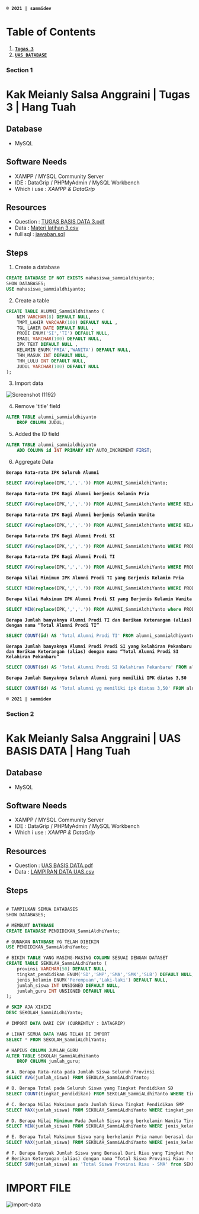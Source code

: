 **`© 2021 | sammidev `**

# Table of Contents

1. [**`Tugas 3`**](#section-1)
2. [**`UAS DATABASE`**](#section-2)


### Section 1
# Kak Meianly Salsa Anggraini | Tugas 3 | Hang Tuah #

## Database #

* MySQL

## Software Needs ##

* XAMPP / MYSQL Community Server
* IDE : DataGrip / PHPMyAdmin / MySQL Workbench
* Which i use : *XAMPP & DataGrip*

## Resources ##

* Question : [TUGAS BASIS DATA 3.pdf](https://github.com/SemmiDev/SQL/blob/master/resources/tugas-3/TUGAS%20BASIS%20DATA%203.pdf)
* Data : [Materi latihan 3.csv](https://github.com/SemmiDev/SQL/blob/master/resources/tugas-3/Materi%20Latihan%203.csv)
* full sql : [jawaban.sql](https://github.com/SemmiDev/SQL/blob/master/resources/tugas-3/jawaban.sql)

## Steps ##

1. Create a database
```sql
CREATE DATABASE IF NOT EXISTS mahasiswa_sammialdhiyanto;
SHOW DATABASES;
USE mahasiswa_sammialdhiyanto;
```

2. Create a table
```sql
CREATE TABLE ALUMNI_SammiAldhiYanto (
    NIM VARCHAR(8) DEFAULT NULL,
    TMPT_LAHIR VARCHAR(100) DEFAULT NULL ,
    TGL_LAHIR DATE DEFAULT NULL ,
    PRODI ENUM('SI','TI') DEFAULT NULL,
    EMAIL VARCHAR(100) DEFAULT NULL,
    IPK TEXT DEFAULT NULL ,
    KELAMIN ENUM('PRIA','WANITA') DEFAULT NULL,
    THN_MASUK INT DEFAULT NULL,
    THN_LULU INT DEFAULT NULL,
    JUDUL VARCHAR(100) DEFAULT NULL
);
```

3. Import data

![Screenshot (1192)](https://user-images.githubusercontent.com/55814880/105155165-db479900-5b3c-11eb-9a2b-98a01c211cb3.png)

4. Remove 'title' field
```sql
ALTER TABLE alumni_sammialdhiyanto
    DROP COLUMN JUDUL;
```

5. Added the ID field
```sql
ALTER TABLE alumni_sammialdhiyanto
    ADD COLUMN id INT PRIMARY KEY AUTO_INCREMENT FIRST;
```

6. Aggregate Data

**`Berapa Rata-rata IPK Seluruh Alumni`**
```sql
SELECT AVG(replace(IPK,',','.')) FROM ALUMNI_SammiAldhiYanto;
```

**`Berapa Rata-rata IPK Bagi Alumni berjenis Kelamin Pria`**
```sql
SELECT AVG(replace(IPK,',','.')) FROM ALUMNI_SammiAldhiYanto WHERE KELAMIN = 'PRIA';
```

**`Berapa Rata-rata IPK Bagi Alumni berjenis Kelamin Wanita`**
```sql
SELECT AVG(replace(IPK,',','.')) FROM ALUMNI_SammiAldhiYanto WHERE KELAMIN = 'WANITA';
```

**`Berapa Rata-rata IPK Bagi Alumni Prodi SI`**
```sql
SELECT AVG(replace(IPK,',','.')) FROM ALUMNI_SammiAldhiYanto WHERE PRODI = 'SI';
```

**`Berapa Rata-rata IPK Bagi Alumni Prodi TI`**
```sql
SELECT AVG(replace(IPK,',','.')) FROM ALUMNI_SammiAldhiYanto WHERE PRODI = 'TI';
```

**`Berapa Nilai Minimum IPK Alumni Prodi TI yang Berjenis Kelamin Pria`**
```sql
SELECT MIN(replace(IPK,',','.')) FROM ALUMNI_SammiAldhiYanto WHERE PRODI = 'TI' AND KELAMIN = 'PRIA';
```

**`Berapa Nilai Maksimum IPK Alumni Prodi SI yang Berjenis Kelamin Wanita`**
```sql
SELECT MIN(replace(IPK,',','.')) FROM ALUMNI_SammiAldhiYanto where PRODI = 'SI' AND KELAMIN = 'WANITA';
```

**`Berapa Jumlah banyaknya Alumni Prodi TI dan Berikan Keterangan (alias) dengan
nama “Total Alumni Prodi TI”`**
```sql
SELECT COUNT(id) AS 'Total Alumni Prodi TI' FROM alumni_sammialdhiyanto;
```

**`Berapa Jumlah banyaknya Alumni Prodi Prodi SI yang kelahiran Pekanbaru dan Berikan
Keterangan (alias) dengan nama “Total Alumni Prodi SI Kelahiran Pekanbaru”
`**
```sql
SELECT COUNT(id) AS 'Total Alumni Prodi SI Kelahiran Pekanbaru' FROM alumni_sammialdhiyanto WHERE PRODI = 'SI' AND TMPT_LAHIR = 'Pekanbaru';
```

**`Berapa Jumlah Banyaknya Seluruh Alumni yang memiliki IPK diatas 3,50`**
```sql
SELECT COUNT(id) AS 'Total alumni yg memiliki ipk diatas 3,50' FROM alumni_sammialdhiyanto WHERE replace(IPK,',','.') > '3.50';
```


**`© 2021 | sammidev `**

### Section 2
# Kak Meianly Salsa Anggraini | UAS BASIS DATA | Hang Tuah #

## Database ##

* MySQL

## Software Needs ##

* XAMPP / MYSQL Community Server
* IDE : DataGrip / PHPMyAdmin / MySQL Workbench
* Which i use : *XAMPP & DataGrip*

## Resources ##



* Question : [UAS BASIS DATA.pdf](https://github.com/SemmiDev/SQL/blob/master/resources/uas/UAS%20BASIS%20DATA.pdf)
* Data : [LAMPIRAN DATA UAS.csv](https://github.com/SemmiDev/SQL/blob/master/resources/uas/LAMPIRAN%20DATA%20UAS.csv)

## Steps ##

```sql

# TAMPILKAN SEMUA DATABASES
SHOW DATABASES;

# MEMBUAT DATABASE
CREATE DATABASE PENDIDIKAN_SammiAldhiYanto;

# GUNAKAN DATABASE YG TELAH DIBIKIN
USE PENDIDIKAN_SammiAldhiYanto;

# BIKIN TABLE YANG MASING-MASING COLUMN SESUAI DENGAN DATASET
CREATE TABLE SEKOLAH_SammiALdhiYanto (
    provinsi VARCHAR(50) DEFAULT NULL,
    tingkat_pendidikan ENUM('SD','SMP','SMA','SMK','SLB') DEFAULT NULL,
    jenis_kelamin ENUM('Perempuan','Laki-laki') DEFAULT NULL,
    jumlah_siswa INT UNSIGNED DEFAULT NULL,
    jumlah_guru INT UNSIGNED DEFAULT NULL
);

# SKIP AJA XIXIXI
DESC SEKOLAH_SammiALdhiYanto;

# IMPORT DATA DARI CSV (CURRENTLY : DATAGRIP)

# LIHAT SEMUA DATA YANG TELAH DI IMPORT
SELECT * FROM SEKOLAH_SammiALdhiYanto;

# HAPIUS COLUMN JUMLAH_GURU
ALTER TABLE SEKOLAH_SammiALdhiYanto
    DROP COLUMN jumlah_guru;

# A. Berapa Rata-rata pada Jumlah Siswa Seluruh Provinsi
SELECT AVG(jumlah_siswa) FROM SEKOLAH_SammiALdhiYanto;

# B. Berapa Total pada Seluruh Siswa yang Tingkat Pendidikan SD
SELECT COUNT(tingkat_pendidikan) FROM SEKOLAH_SammiALdhiYanto WHERE tingkat_pendidikan = 'SD';

# C. Berapa Nilai Maksimum pada Jumlah Siswa Tingkat Pendidikan SMP
SELECT MAX(jumlah_siswa) FROM SEKOLAH_SammiALdhiYanto WHERE tingkat_pendidikan = 'SMP';

# D. Berapa Nilai Minimum Pada Jumlah Siswa yang berkelamin Wanita Tingkat Pendidikan SMK
SELECT MIN(jumlah_siswa) FROM SEKOLAH_SammiALdhiYanto WHERE jenis_kelamin = 'Perempuan' AND tingkat_pendidikan = 'SMK';

# E. Berapa Total Maksimum Siswa yang berkelamin Pria namun berasal dari Provinsi Jawa Barat
SELECT MAX(jumlah_siswa) FROM SEKOLAH_SammiALdhiYanto WHERE jenis_kelamin = 'Laki-laki' AND  provinsi = 'Jawa Barat';

# F. Berapa Banyak Jumlah Siswa yang Berasal Dari Riau yang Tingkat Pendidikan SMA dan
# Berikan Keterangan (alias) dengan nama “Total Siswa Provinsi Riau - SMA”
SELECT SUM(jumlah_siswa) as 'Total Siswa Provinsi Riau - SMA' from SEKOLAH_SammiALdhiYanto where provinsi = 'Riau' AND  tingkat_pendidikan = 'SMA';

```

# IMPORT FILE 
![import-data](https://user-images.githubusercontent.com/55814880/105795223-07d93600-5fbf-11eb-9ec8-7b96a10b7844.png)
